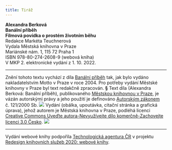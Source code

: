 ```yaml
---
title: Tiráž
---
```


**Alexandra Berková    
Banální příběh**  
**Filmová povídka o prostém životním běhu**  
Redakce Markéta Teuchnerová  
Vydala Městská knihovna v Praze  
Mariánské nám. 1, 115 72 Praha 1  
ISBN 978-80-274-2608-9 (webová kniha)  
V MKP 2. elektronické vydání z 1. 10. 2022.

***

Znění tohoto textu vychází z díla [Banální příběh](https://search.mlp.cz/cz/titul/banalni-pribeh/2365379/#book-content) tak, jak bylo vydáno nakladatelstvím Motto v Praze v roce 2004. Pro potřeby vydání Městské knihovny v Praze byl text redakčně zpracován.
**§**
Text díla (Alexandra Berková: Banální příběh), publikovaného [Městskou knihovnou v Praze](https://www.mlp.cz/cz/), je vázán autorskými právy a jeho použití je definováno [Autorským zákonem](https://www.mkcr.cz/predpisy-zakonu-709.html) č. 121/2000 Sb.
![](../Images/image001.jpg)
Vydání (obálka, upoutávka, citační stránka a grafická úprava), jehož autorem je Městská knihovna v Praze, podléhá licenci [Creative Commons Uveďte autora-Nevyužívejte dílo komerčně-Zachovejte licenci 3.0 Česko](https://creativecommons.org/licenses/by-nc-sa/3.0/cz/).
![](../Images/image002.jpg)

***

Vydání webové knihy podpořila [Technologická agentura ČR](https://www.tacr.cz/) v projektu [Redesign knihovních služeb 2020: webové knihy](https://starfos.tacr.cz/cs/project/TL04000391).